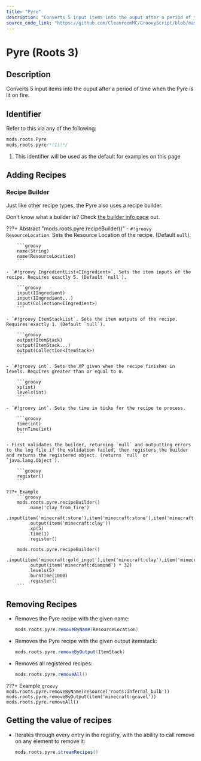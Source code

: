 ```yaml
---
title: "Pyre"
description: "Converts 5 input items into the ouput after a period of time when the Pyre is lit on fire."
source_code_link: "https://github.com/CleanroomMC/GroovyScript/blob/master/src/main/java/com/cleanroommc/groovyscript/compat/mods/roots/Pyre.java"
---
```


# Pyre (Roots 3)

## Description

Converts 5 input items into the ouput after a period of time when the Pyre is lit on fire.

## Identifier

Refer to this via any of the following:

```groovy hl_lines="2"
mods.roots.Pyre
mods.roots.pyre/*(1)!*/
```

1. This identifier will be used as the default for examples on this page

## Adding Recipes

### Recipe Builder

Just like other recipe types, the Pyre also uses a recipe builder.

Don't know what a builder is? Check [the builder info page](../../../groovy/builder.md) out.

???+ Abstract "mods.roots.pyre.recipeBuilder()"
    - `#!groovy ResourceLocation`. Sets the Resource Location of the recipe. (Default `null`).

        ```groovy
        name(String)
        name(ResourceLocation)
        ```

    - `#!groovy IngredientList<IIngredient>`. Sets the item inputs of the recipe. Requires exactly 5. (Default `null`).

        ```groovy
        input(IIngredient)
        input(IIngredient...)
        input(Collection<IIngredient>)
        ```

    - `#!groovy ItemStackList`. Sets the item outputs of the recipe. Requires exactly 1. (Default `null`).

        ```groovy
        output(ItemStack)
        output(ItemStack...)
        output(Collection<ItemStack>)
        ```

    - `#!groovy int`. Sets the XP given when the recipe finishes in levels. Requires greater than or equal to 0.

        ```groovy
        xp(int)
        levels(int)
        ```

    - `#!groovy int`. Sets the time in ticks for the recipe to process.

        ```groovy
        time(int)
        burnTime(int)
        ```

    - First validates the builder, returning `null` and outputting errors to the log file if the validation failed, then registers the builder and returns the registered object. (returns `null` or `java.lang.Object`).

        ```groovy
        register()
        ```

    ???+ Example
        ```groovy
        mods.roots.pyre.recipeBuilder()
            .name('clay_from_fire')
            .input(item('minecraft:stone'),item('minecraft:stone'),item('minecraft:stone'),item('minecraft:stone'),item('minecraft:stone'))
            .output(item('minecraft:clay'))
            .xp(5)
            .time(1)
            .register()

        mods.roots.pyre.recipeBuilder()
            .input(item('minecraft:gold_ingot'),item('minecraft:clay'),item('minecraft:clay'),item('minecraft:stone'),item('minecraft:stone'))
            .output(item('minecraft:diamond') * 32)
            .levels(5)
            .burnTime(1000)
            .register()
        ```



## Removing Recipes

- Removes the Pyre recipe with the given name:

    ```groovy
    mods.roots.pyre.removeByName(ResourceLocation)
    ```

- Removes the Pyre recipe with the given output itemstack:

    ```groovy
    mods.roots.pyre.removeByOutput(ItemStack)
    ```

- Removes all registered recipes:

    ```groovy
    mods.roots.pyre.removeAll()
    ```

???+ Example
    ```groovy
    mods.roots.pyre.removeByName(resource('roots:infernal_bulb'))
    mods.roots.pyre.removeByOutput(item('minecraft:gravel'))
    mods.roots.pyre.removeAll()
    ```

## Getting the value of recipes

- Iterates through every entry in the registry, with the ability to call remove on any element to remove it:

    ```groovy
    mods.roots.pyre.streamRecipes()
    ```
